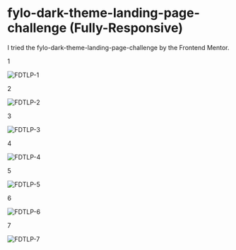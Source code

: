 # fylo-dark-theme-landing-page-challenge (Fully-Responsive)
I tried the fylo-dark-theme-landing-page-challenge by the Frontend Mentor.

1

![FDTLP-1](https://user-images.githubusercontent.com/61384878/125669704-e18c0839-7152-4631-9de6-85ef876119ea.png)



2

![FDTLP-2](https://user-images.githubusercontent.com/61384878/125669725-afb4cc38-19a3-4983-8255-bd189cc8c319.png)



3

![FDTLP-3](https://user-images.githubusercontent.com/61384878/125669755-da955eb1-6d93-4e7b-9a64-414a1a607702.png)



4

![FDTLP-4](https://user-images.githubusercontent.com/61384878/125669789-51017bb8-1794-4c90-b841-d33f4f91f0ec.png)



5

![FDTLP-5](https://user-images.githubusercontent.com/61384878/125669810-7248f15c-ab0b-4364-a787-23bda269a98d.png)



6

![FDTLP-6](https://user-images.githubusercontent.com/61384878/125669856-de8e01b3-97c7-439c-9a82-15094ed1f7e9.png)


7

![FDTLP-7](https://user-images.githubusercontent.com/61384878/125669902-c178a80f-bab5-4562-a691-6c935181966b.png)





